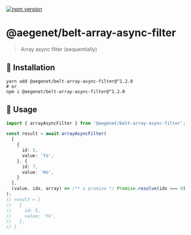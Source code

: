[![npm version](https://img.shields.io/npm/v/@aegenet/belt-array-async-filter.svg)](https://www.npmjs.com/package/@aegenet/belt-array-async-filter)
<br>

# @aegenet/belt-array-async-filter

> Array async filter (sequentially)

## 💾 Installation

```shell
yarn add @aegenet/belt-array-async-filter@^1.2.0
# or
npm i @aegenet/belt-array-async-filter@^1.2.0
```

## 📝 Usage

```typescript
import { arrayAsyncFilter } from '@aegenet/belt-array-async-filter';

const result = await arrayAsyncFilter(
  [
    {
      id: 5,
      value: 'Yo',
    }, {
      id: 7,
      value: 'Ho',
    }
  ],
  (value, idx, array) => /** a promise */ Promise.resolve(idx === 0)
);
// result = [
//   {
//     id: 5,
//     value: 'Yo',
//   },
// ]
```
